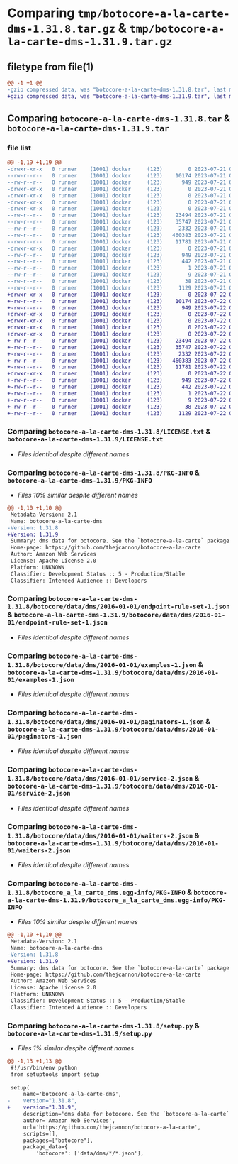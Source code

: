 # Comparing `tmp/botocore-a-la-carte-dms-1.31.8.tar.gz` & `tmp/botocore-a-la-carte-dms-1.31.9.tar.gz`

## filetype from file(1)

```diff
@@ -1 +1 @@
-gzip compressed data, was "botocore-a-la-carte-dms-1.31.8.tar", last modified: Fri Jul 21 01:21:24 2023, max compression
+gzip compressed data, was "botocore-a-la-carte-dms-1.31.9.tar", last modified: Sat Jul 22 01:20:26 2023, max compression
```

## Comparing `botocore-a-la-carte-dms-1.31.8.tar` & `botocore-a-la-carte-dms-1.31.9.tar`

### file list

```diff
@@ -1,19 +1,19 @@
-drwxr-xr-x   0 runner    (1001) docker     (123)        0 2023-07-21 01:21:24.302985 botocore-a-la-carte-dms-1.31.8/
--rw-r--r--   0 runner    (1001) docker     (123)    10174 2023-07-21 01:21:24.000000 botocore-a-la-carte-dms-1.31.8/LICENSE.txt
--rw-r--r--   0 runner    (1001) docker     (123)      949 2023-07-21 01:21:24.302985 botocore-a-la-carte-dms-1.31.8/PKG-INFO
-drwxr-xr-x   0 runner    (1001) docker     (123)        0 2023-07-21 01:21:24.302985 botocore-a-la-carte-dms-1.31.8/botocore/
-drwxr-xr-x   0 runner    (1001) docker     (123)        0 2023-07-21 01:21:24.302985 botocore-a-la-carte-dms-1.31.8/botocore/data/
-drwxr-xr-x   0 runner    (1001) docker     (123)        0 2023-07-21 01:21:24.302985 botocore-a-la-carte-dms-1.31.8/botocore/data/dms/
-drwxr-xr-x   0 runner    (1001) docker     (123)        0 2023-07-21 01:21:24.302985 botocore-a-la-carte-dms-1.31.8/botocore/data/dms/2016-01-01/
--rw-r--r--   0 runner    (1001) docker     (123)    23494 2023-07-21 01:21:06.000000 botocore-a-la-carte-dms-1.31.8/botocore/data/dms/2016-01-01/endpoint-rule-set-1.json
--rw-r--r--   0 runner    (1001) docker     (123)    35747 2023-07-21 01:21:06.000000 botocore-a-la-carte-dms-1.31.8/botocore/data/dms/2016-01-01/examples-1.json
--rw-r--r--   0 runner    (1001) docker     (123)     2332 2023-07-21 01:21:06.000000 botocore-a-la-carte-dms-1.31.8/botocore/data/dms/2016-01-01/paginators-1.json
--rw-r--r--   0 runner    (1001) docker     (123)   460383 2023-07-21 01:21:06.000000 botocore-a-la-carte-dms-1.31.8/botocore/data/dms/2016-01-01/service-2.json
--rw-r--r--   0 runner    (1001) docker     (123)    11781 2023-07-21 01:21:06.000000 botocore-a-la-carte-dms-1.31.8/botocore/data/dms/2016-01-01/waiters-2.json
-drwxr-xr-x   0 runner    (1001) docker     (123)        0 2023-07-21 01:21:24.302985 botocore-a-la-carte-dms-1.31.8/botocore_a_la_carte_dms.egg-info/
--rw-r--r--   0 runner    (1001) docker     (123)      949 2023-07-21 01:21:24.000000 botocore-a-la-carte-dms-1.31.8/botocore_a_la_carte_dms.egg-info/PKG-INFO
--rw-r--r--   0 runner    (1001) docker     (123)      442 2023-07-21 01:21:24.000000 botocore-a-la-carte-dms-1.31.8/botocore_a_la_carte_dms.egg-info/SOURCES.txt
--rw-r--r--   0 runner    (1001) docker     (123)        1 2023-07-21 01:21:24.000000 botocore-a-la-carte-dms-1.31.8/botocore_a_la_carte_dms.egg-info/dependency_links.txt
--rw-r--r--   0 runner    (1001) docker     (123)        9 2023-07-21 01:21:24.000000 botocore-a-la-carte-dms-1.31.8/botocore_a_la_carte_dms.egg-info/top_level.txt
--rw-r--r--   0 runner    (1001) docker     (123)       38 2023-07-21 01:21:24.302985 botocore-a-la-carte-dms-1.31.8/setup.cfg
--rw-r--r--   0 runner    (1001) docker     (123)     1129 2023-07-21 01:21:24.000000 botocore-a-la-carte-dms-1.31.8/setup.py
+drwxr-xr-x   0 runner    (1001) docker     (123)        0 2023-07-22 01:20:26.976949 botocore-a-la-carte-dms-1.31.9/
+-rw-r--r--   0 runner    (1001) docker     (123)    10174 2023-07-22 01:20:26.000000 botocore-a-la-carte-dms-1.31.9/LICENSE.txt
+-rw-r--r--   0 runner    (1001) docker     (123)      949 2023-07-22 01:20:26.976949 botocore-a-la-carte-dms-1.31.9/PKG-INFO
+drwxr-xr-x   0 runner    (1001) docker     (123)        0 2023-07-22 01:20:26.972948 botocore-a-la-carte-dms-1.31.9/botocore/
+drwxr-xr-x   0 runner    (1001) docker     (123)        0 2023-07-22 01:20:26.972948 botocore-a-la-carte-dms-1.31.9/botocore/data/
+drwxr-xr-x   0 runner    (1001) docker     (123)        0 2023-07-22 01:20:26.972948 botocore-a-la-carte-dms-1.31.9/botocore/data/dms/
+drwxr-xr-x   0 runner    (1001) docker     (123)        0 2023-07-22 01:20:26.976949 botocore-a-la-carte-dms-1.31.9/botocore/data/dms/2016-01-01/
+-rw-r--r--   0 runner    (1001) docker     (123)    23494 2023-07-22 01:20:09.000000 botocore-a-la-carte-dms-1.31.9/botocore/data/dms/2016-01-01/endpoint-rule-set-1.json
+-rw-r--r--   0 runner    (1001) docker     (123)    35747 2023-07-22 01:20:09.000000 botocore-a-la-carte-dms-1.31.9/botocore/data/dms/2016-01-01/examples-1.json
+-rw-r--r--   0 runner    (1001) docker     (123)     2332 2023-07-22 01:20:09.000000 botocore-a-la-carte-dms-1.31.9/botocore/data/dms/2016-01-01/paginators-1.json
+-rw-r--r--   0 runner    (1001) docker     (123)   460383 2023-07-22 01:20:09.000000 botocore-a-la-carte-dms-1.31.9/botocore/data/dms/2016-01-01/service-2.json
+-rw-r--r--   0 runner    (1001) docker     (123)    11781 2023-07-22 01:20:09.000000 botocore-a-la-carte-dms-1.31.9/botocore/data/dms/2016-01-01/waiters-2.json
+drwxr-xr-x   0 runner    (1001) docker     (123)        0 2023-07-22 01:20:26.976949 botocore-a-la-carte-dms-1.31.9/botocore_a_la_carte_dms.egg-info/
+-rw-r--r--   0 runner    (1001) docker     (123)      949 2023-07-22 01:20:26.000000 botocore-a-la-carte-dms-1.31.9/botocore_a_la_carte_dms.egg-info/PKG-INFO
+-rw-r--r--   0 runner    (1001) docker     (123)      442 2023-07-22 01:20:26.000000 botocore-a-la-carte-dms-1.31.9/botocore_a_la_carte_dms.egg-info/SOURCES.txt
+-rw-r--r--   0 runner    (1001) docker     (123)        1 2023-07-22 01:20:26.000000 botocore-a-la-carte-dms-1.31.9/botocore_a_la_carte_dms.egg-info/dependency_links.txt
+-rw-r--r--   0 runner    (1001) docker     (123)        9 2023-07-22 01:20:26.000000 botocore-a-la-carte-dms-1.31.9/botocore_a_la_carte_dms.egg-info/top_level.txt
+-rw-r--r--   0 runner    (1001) docker     (123)       38 2023-07-22 01:20:26.976949 botocore-a-la-carte-dms-1.31.9/setup.cfg
+-rw-r--r--   0 runner    (1001) docker     (123)     1129 2023-07-22 01:20:26.000000 botocore-a-la-carte-dms-1.31.9/setup.py
```

### Comparing `botocore-a-la-carte-dms-1.31.8/LICENSE.txt` & `botocore-a-la-carte-dms-1.31.9/LICENSE.txt`

 * *Files identical despite different names*

### Comparing `botocore-a-la-carte-dms-1.31.8/PKG-INFO` & `botocore-a-la-carte-dms-1.31.9/PKG-INFO`

 * *Files 10% similar despite different names*

```diff
@@ -1,10 +1,10 @@
 Metadata-Version: 2.1
 Name: botocore-a-la-carte-dms
-Version: 1.31.8
+Version: 1.31.9
 Summary: dms data for botocore. See the `botocore-a-la-carte` package for more info.
 Home-page: https://github.com/thejcannon/botocore-a-la-carte
 Author: Amazon Web Services
 License: Apache License 2.0
 Platform: UNKNOWN
 Classifier: Development Status :: 5 - Production/Stable
 Classifier: Intended Audience :: Developers
```

### Comparing `botocore-a-la-carte-dms-1.31.8/botocore/data/dms/2016-01-01/endpoint-rule-set-1.json` & `botocore-a-la-carte-dms-1.31.9/botocore/data/dms/2016-01-01/endpoint-rule-set-1.json`

 * *Files identical despite different names*

### Comparing `botocore-a-la-carte-dms-1.31.8/botocore/data/dms/2016-01-01/examples-1.json` & `botocore-a-la-carte-dms-1.31.9/botocore/data/dms/2016-01-01/examples-1.json`

 * *Files identical despite different names*

### Comparing `botocore-a-la-carte-dms-1.31.8/botocore/data/dms/2016-01-01/paginators-1.json` & `botocore-a-la-carte-dms-1.31.9/botocore/data/dms/2016-01-01/paginators-1.json`

 * *Files identical despite different names*

### Comparing `botocore-a-la-carte-dms-1.31.8/botocore/data/dms/2016-01-01/service-2.json` & `botocore-a-la-carte-dms-1.31.9/botocore/data/dms/2016-01-01/service-2.json`

 * *Files identical despite different names*

### Comparing `botocore-a-la-carte-dms-1.31.8/botocore/data/dms/2016-01-01/waiters-2.json` & `botocore-a-la-carte-dms-1.31.9/botocore/data/dms/2016-01-01/waiters-2.json`

 * *Files identical despite different names*

### Comparing `botocore-a-la-carte-dms-1.31.8/botocore_a_la_carte_dms.egg-info/PKG-INFO` & `botocore-a-la-carte-dms-1.31.9/botocore_a_la_carte_dms.egg-info/PKG-INFO`

 * *Files 10% similar despite different names*

```diff
@@ -1,10 +1,10 @@
 Metadata-Version: 2.1
 Name: botocore-a-la-carte-dms
-Version: 1.31.8
+Version: 1.31.9
 Summary: dms data for botocore. See the `botocore-a-la-carte` package for more info.
 Home-page: https://github.com/thejcannon/botocore-a-la-carte
 Author: Amazon Web Services
 License: Apache License 2.0
 Platform: UNKNOWN
 Classifier: Development Status :: 5 - Production/Stable
 Classifier: Intended Audience :: Developers
```

### Comparing `botocore-a-la-carte-dms-1.31.8/setup.py` & `botocore-a-la-carte-dms-1.31.9/setup.py`

 * *Files 1% similar despite different names*

```diff
@@ -1,13 +1,13 @@
 #!/usr/bin/env python
 from setuptools import setup
 
 setup(
     name='botocore-a-la-carte-dms',
-    version="1.31.8",
+    version="1.31.9",
     description='dms data for botocore. See the `botocore-a-la-carte` package for more info.',
     author='Amazon Web Services',
     url='https://github.com/thejcannon/botocore-a-la-carte',
     scripts=[],
     packages=["botocore"],
     package_data={
         'botocore': ['data/dms/*/*.json'],
```

